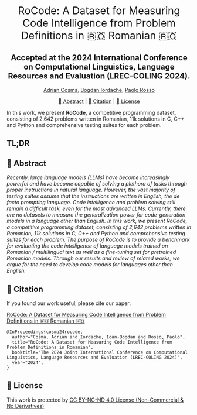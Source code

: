 <h1 align="center"><span style="font-weight:normal">RoCode: A Dataset for Measuring Code Intelligence from Problem Definitions in 🇷🇴 Romanian 🇷🇴 </h1>
<h2 align="center"> Accepted at the 2024 International Conference on Computational Linguistics, Language Resources and Evaluation (LREC-COLING 2024).</h2>

<div align="center">
  
[Adrian Cosma](https://scholar.google.com/citations?user=cdYk_RUAAAAJ&hl=en), [Bogdan Iordache](https://scholar.google.com/citations?user=wOvradYAAAAJ&hl=ro), [Paolo Rosso](https://scholar.google.es/citations?user=HFKXPH8AAAAJ&hl=en)
</div>


<div align="center">
  
[📘 Abstract](#intro) |
[📖 Citation](#citation) |
[📝 License](#license)
</div>

In this work, we present **RoCode**, a competitive programming dataset, consisting of 2,642 problems written in Romanian, 11k solutions in C, C++ and Python and comprehensive testing suites for each problem.

## <a name="tldr"> </a> TL;DR 
<div> </div>

## <a name="intro"></a> 📘 Abstract

_Recently, large language models (LLMs) have become increasingly powerful and have become capable of solving a plethora of tasks through proper instructions in natural language. However, the vast majority of testing suites assume that the instructions are written in English, the de facto prompting language. Code intelligence and problem solving still remain a difficult task, even for the most advanced LLMs. Currently, there are no datasets to measure the generalization power for code-generation models in a language other than English. In this work, we present RoCode, a competitive programming dataset, consisting of 2,642 problems written in Romanian, 11k solutions in C, C++ and Python and comprehensive testing suites for each problem. The purpose of RoCode is to provide a benchmark for evaluating the code intelligence of language models trained on Romanian / multilingual text as well as a fine-tuning set for pretrained Romanian models. Through our results and review of related works, we argue for the need to develop code models for languages other than English._

## <a name="citation"></a> 📖 Citation
If you found our work useful, please cite our paper:

[RoCode: A Dataset for Measuring Code Intelligence from Problem Definitions in 🇷🇴 Romanian 🇷🇴]()

```
@InProceedings{cosma24rocode,
  author="Cosma, Adrian and Iordache, Ioan-Bogdan and Rosso, Paolo",
  title="RoCode: A Dataset for Measuring Code Intelligence from Problem Definitions in Romanian",
  booktitle="The 2024 Joint International Conference on Computational Linguistics, Language Resources and Evaluation (LREC-COLING 2024)",
  year="2024",
}
```

## <a name="license"></a> 📝 License

This work is protected by [CC BY-NC-ND 4.0 License (Non-Commercial & No Derivatives)](LICENSE)
